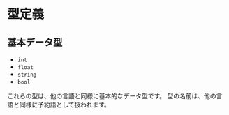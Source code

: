 # 型定義

## 基本データ型

- `int`
- `float`
- `string`
- `bool`

これらの型は、他の言語と同様に基本的なデータ型です。
型の名前は、他の言語と同様に予約語として扱われます。